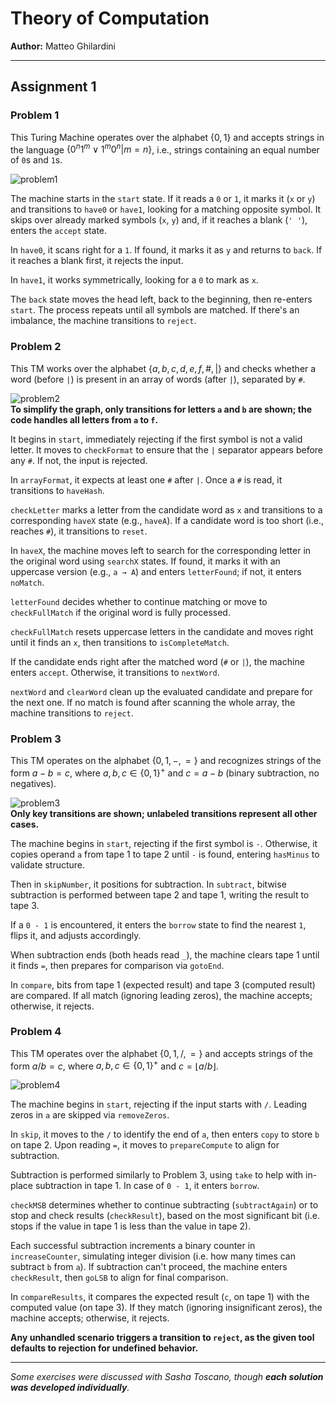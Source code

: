 # Theory of Computation  
**Author:** Matteo Ghilardini

---

## Assignment 1

### Problem 1

This Turing Machine operates over the alphabet $\{0,1\}$ and accepts strings in the language $\{0^n 1^m \lor 1^m 0^n | m=n\}$, i.e., strings containing an equal number of `0`s and `1`s.

![problem1](Diagrams/prob1.png)

The machine starts in the `start` state. If it reads a `0` or `1`, it marks it (`x` or `y`) and transitions to `have0` or `have1`, looking for a matching opposite symbol. It skips over already marked symbols (`x`, `y`) and, if it reaches a blank (`' '`), enters the `accept` state.

In `have0`, it scans right for a `1`. If found, it marks it as `y` and returns to `back`. If it reaches a blank first, it rejects the input.

In `have1`, it works symmetrically, looking for a `0` to mark as `x`.

The `back` state moves the head left, back to the beginning, then re-enters `start`. The process repeats until all symbols are matched. If there's an imbalance, the machine transitions to `reject`.


### Problem 2

This TM works over the alphabet $\{a, b, c, d, e, f, \#, |\}$ and checks whether a word (before `|`) is present in an array of words (after `|`), separated by `#`.

![problem2](Diagrams/prob2.png)  
**To simplify the graph, only transitions for letters `a` and `b` are shown; the code handles all letters from `a` to `f`.**

It begins in `start`, immediately rejecting if the first symbol is not a valid letter. It moves to `checkFormat` to ensure that the `|` separator appears before any `#`. If not, the input is rejected.

In `arrayFormat`, it expects at least one `#` after `|`. Once a `#` is read, it transitions to `haveHash`.

`checkLetter` marks a letter from the candidate word as `x` and transitions to a corresponding `haveX` state (e.g., `haveA`). If a candidate word is too short (i.e., reaches `#`), it transitions to `reset`.

In `haveX`, the machine moves left to search for the corresponding letter in the original word using `searchX` states. If found, it marks it with an uppercase version (e.g., `a → A`) and enters `letterFound`; if not, it enters `noMatch`.

`letterFound` decides whether to continue matching or move to `checkFullMatch` if the original word is fully processed.

`checkFullMatch` resets uppercase letters in the candidate and moves right until it finds an `x`, then transitions to `isCompleteMatch`.

If the candidate ends right after the matched word (`#` or `|`), the machine enters `accept`. Otherwise, it transitions to `nextWord`.

`nextWord` and `clearWord` clean up the evaluated candidate and prepare for the next one. If no match is found after scanning the whole array, the machine transitions to `reject`.


### Problem 3

This TM operates on the alphabet $\{0,1,-,=\}$ and recognizes strings of the form $a - b = c$, where $a, b, c \in \{0,1\}^+$ and $c = a - b$ (binary subtraction, no negatives).

![problem3](Diagrams/prob3.png)  
**Only key transitions are shown; unlabeled transitions represent all other cases.**

The machine begins in `start`, rejecting if the first symbol is `-`. Otherwise, it copies operand `a` from tape 1 to tape 2 until `-` is found, entering `hasMinus` to validate structure.

Then in `skipNumber`, it positions for subtraction. In `subtract`, bitwise subtraction is performed between tape 2 and tape 1, writing the result to tape 3.

If a `0 - 1` is encountered, it enters the `borrow` state to find the nearest `1`, flips it, and adjusts accordingly.

When subtraction ends (both heads read `_`), the machine clears tape 1 until it finds `=`, then prepares for comparison via `gotoEnd`.

In `compare`, bits from tape 1 (expected result) and tape 3 (computed result) are compared. If all match (ignoring leading zeros), the machine accepts; otherwise, it rejects.



### Problem 4

This TM operates over the alphabet $\{0,1,/,=\}$ and accepts strings of the form $a / b = c$, where $a, b, c \in \{0,1\}^+$ and $c = \lfloor a / b \rfloor$.

![problem4](Diagrams/prob4.png)

The machine begins in `start`, rejecting if the input starts with `/`. Leading zeros in `a` are skipped via `removeZeros`.

In `skip`, it moves to the `/` to identify the end of `a`, then enters `copy` to store `b` on tape 2. Upon reading `=`, it moves to `prepareCompute` to align for subtraction.

Subtraction is performed similarly to Problem 3, using `take` to help with in-place subtraction in tape 1. In case of `0 - 1`, it enters `borrow`.

`checkMSB` determines whether to continue subtracting (`subtractAgain`) or to stop and check results (`checkResult`), based on the most significant bit (i.e. stops if the value in tape 1 is less than the value in tape 2).

Each successful subtraction increments a binary counter in `increaseCounter`, simulating integer division (i.e. how many times can subtract `b` from `a`). If subtraction can't proceed, the machine enters `checkResult`, then `goLSB` to align for final comparison.

In `compareResults`, it compares the expected result (`c`, on tape 1) with the computed value (on tape 3). If they match (ignoring insignificant zeros), the machine accepts; otherwise, it rejects.

**Any unhandled scenario triggers a transition to `reject`, as the given tool defaults to rejection for undefined behavior.**

---

*Some exercises were discussed with Sasha Toscano, though **each solution was developed individually**.*
